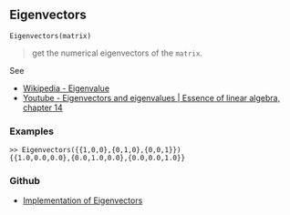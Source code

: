 ## Eigenvectors

```
Eigenvectors(matrix)
```

> get the numerical eigenvectors of the `matrix`.

See
* [Wikipedia - Eigenvalue](http://en.wikipedia.org/wiki/Eigenvalue)
* [Youtube - Eigenvectors and eigenvalues | Essence of linear algebra, chapter 14](https://youtu.be/PFDu9oVAE-g)

### Examples

```
>> Eigenvectors({{1,0,0},{0,1,0},{0,0,1}})
{{1.0,0.0,0.0},{0.0,1.0,0.0},{0.0,0.0,1.0}}
```  

### Github

* [Implementation of Eigenvectors](https://github.com/axkr/symja_android_library/blob/master/symja_android_library/matheclipse-core/src/main/java/org/matheclipse/core/builtin/LinearAlgebra.java#L1566) 
